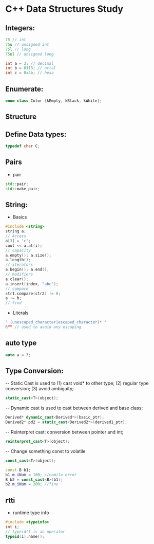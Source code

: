 # C++ Data Structures Study

## Integers:
```cpp
75 // int
75u // unsigned int
75l // long
75ul // unsigned long

int a = 3; // decimal
int b = 0113; // octal
int c = 0x4b; // hexa
```

## Enumerate:
```cpp
enum class Color {kEmpty, kBlack, kWhite};
```

## Structure

## Define Data types:
```cpp
typedef char C;
```

## Pairs
- pair
```cpp
std::pair;
std::make_pair;
```

## String:
- Basics
```cpp
#include <string>
string a;
// Access
a[3] = 'c';
cout << a.at(i);
// capacity
a.empty(); a.size();
a.length();
// iterators
a.begin(); a.end();
// modifiers
a.clear();
a.insert(index, "abc");
// compare
str1.compare(str2) != 0;
a += b;
// find
```
- Literals
```cpp
" (unescaped_character|escaped_character)* "
R"" // used to avoid any escaping
```

## auto type
```cpp
auto a = 3;
```

## Type Conversion:
-- Static Cast is used to (1) cast void* to other type; (2) regular type conversion; (3) avoid ambiguity;
```cpp
static_cast<T>(object);
```
-- Dynamic cast is used to cast between derived and base class;
```cpp
Derived* dynamic_cast<Derived*>(basic_ptr);
Derived2* pd2 = static_cast<Derived2*>(derived1_ptr);
```
-- Reinterpret cast: conversion between pointer and int;
```cpp
reinterpret_cast<T>(object);
```
-- Change something const to volatile
```cpp
const_cast<T>(object);

const B b1;
b1.m_iNum = 100; //comile error
B b2 = const_cast<B>(b1);
b2.m_iNum = 200; //fine
```

## rtti
- runtime type info
```cpp
#include <typeinfo>
int i;
// typeid() is an operator
typeid(i).name();
```
